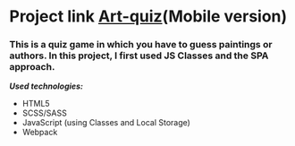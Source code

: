 # Project link [Art-quiz](https://lissaghu-art-quiz.netlify.app/)(Mobile version)

### This is a quiz game in which you have to guess paintings or authors. In this project, I first used JS Classes and the SPA approach.

***Used technologies:***
- HTML5
- SCSS/SASS
- JavaScript (using Classes and Local Storage)
- Webpack
